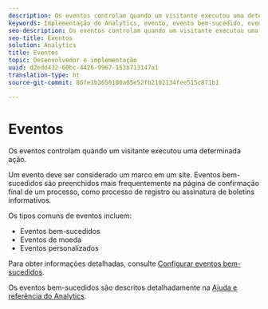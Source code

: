 ```yaml
---
description: Os eventos controlam quando um visitante executou uma determinada ação.
keywords: Implementação do Analytics, evento, evento bem-sucedido, evento de moeda, evento personalizado
seo-description: Os eventos controlam quando um visitante executou uma determinada ação.
seo-title: Eventos
solution: Analytics
title: Eventos
topic: Desenvolvedor e implementação
uuid: d2edd432-60bc-4426-9967-153b713147a1
translation-type: ht
source-git-commit: 86fe1b3650100a05e52fb2102134fee515c871b1

---
```



# Eventos

Os eventos controlam quando um visitante executou uma determinada ação.

Um evento deve ser considerado um marco em um site. Eventos bem-sucedidos são preenchidos mais frequentemente na página de confirmação final de um processo, como processo de registro ou assinatura de boletins informativos.

Os tipos comuns de eventos incluem:

* Eventos bem-sucedidos
* Eventos de moeda
* Eventos personalizados

Para obter informações detalhadas, consulte [Configurar eventos bem-sucedidos](/help/admin/admin/c-success-events/t-success-events.md).

Os eventos bem-sucedidos são descritos detalhadamente na [Ajuda e referência do Analytics](https://marketing.adobe.com/resources/help/pt_BR/reference/success_event.html).
